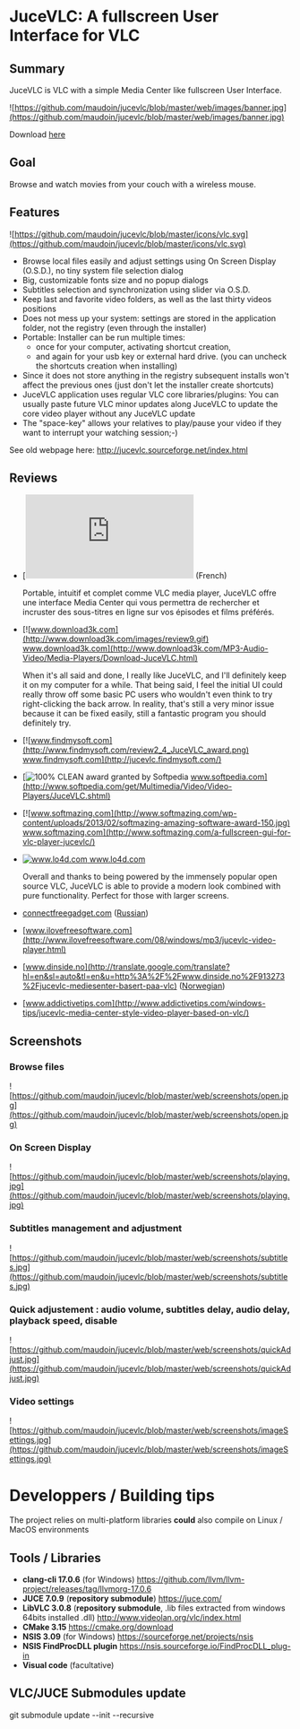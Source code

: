 # JuceVLC: A fullscreen User Interface for VLC #

## Summary ##

JuceVLC is VLC with a simple Media Center like fullscreen User Interface.

![https://github.com/maudoin/jucevlc/blob/master/web/images/banner.jpg](https://github.com/maudoin/jucevlc/blob/master/web/images/banner.jpg)

Download [here](https://github.com/maudoin/jucevlc/releases)

## Goal ##

Browse and watch movies from your couch with a wireless mouse.

## Features ##

![https://github.com/maudoin/jucevlc/blob/master/icons/vlc.svg](https://github.com/maudoin/jucevlc/blob/master/icons/vlc.svg)

  * Browse local files easily and adjust settings using On Screen Display (O.S.D.), no tiny system file selection dialog
  * Big, customizable fonts size and no popup dialogs
  * Subtitles selection and synchronization using slider via O.S.D.
  * Keep last and favorite video folders, as well as the last thirty videos positions
  * Does not mess up your system: settings are stored in the application folder, not the registry (even through the installer)
  * Portable: Installer can be run multiple times:
    * once for your computer, activating shortcut creation,
    * and again for your usb key or external hard drive. (you can uncheck the shortcuts creation when installing)
  * Since it does not store anything in the registry subsequent installs won't affect the previous ones (just don't let the installer create shortcuts)
  * JuceVLC application uses regular VLC core libraries/plugins: You can usually paste future VLC minor updates along JuceVLC to update the core video player without any JuceVLC update
  * The "space-key" allows your relatives to play/pause your video if they want to interrupt your watching session;-)

See old webpage here: http://jucevlc.sourceforge.net/index.html

## Reviews ##
* [![www.clubic.com](https://upload.wikimedia.org/wikipedia/fr/thumb/3/36/Logo-clubic.svg/langfr-225px-Logo-clubic.svg.png) www.clubic.com ](https://www.clubic.com/telecharger/actus-logiciels/article-619750-1-zoom-jucevlc.html)  (French)

    Portable, intuitif et complet comme VLC media player, JuceVLC offre une interface Media Center qui vous permettra de rechercher et incruster des sous-titres en ligne sur vos épisodes et films préférés.

* [![www.download3k.com](http://www.download3k.com/images/review9.gif) www.download3k.com](http://www.download3k.com/MP3-Audio-Video/Media-Players/Download-JuceVLC.html)

    When it's all said and done, I really like JuceVLC, and I'll definitely keep it on my computer for a while. That being said, I feel the initial UI could really throw off some basic PC users who wouldn't even think to try right-clicking the back arrow. In reality, that's still a very minor issue because it can be fixed easily, still a fantastic program you should definitely try.

* [![www.findmysoft.com](http://www.findmysoft.com/review2_4_JuceVLC_award.png) www.findmysoft.com](http://jucevlc.findmysoft.com/)

* [![100% CLEAN award granted by Softpedia](https://www.softpedia.com/_img/softpedia_100_free.png?2023_1) www.softpedia.com](http://www.softpedia.com/get/Multimedia/Video/Video-Players/JuceVLC.shtml)

* [![www.softmazing.com](http://www.softmazing.com/wp-content/uploads/2013/02/softmazing-amazing-software-award-150.jpg) www.softmazing.com](http://www.softmazing.com/a-fullscreen-gui-for-vlc-player-jucevlc/)

* [![www.lo4d.com ](http://www.lo4d.com/i/users_excellent.png) www.lo4d.com ](http://jucevlc.en.lo4d.com/)

  Overall and thanks to being powered by the immensely popular open source VLC, JuceVLC is able to provide a modern look combined with pure functionality. Perfect for those with larger screens.

* [connectfreegadget.com](http://translate.google.com/translate?hl=en&sl=auto&tl=en&u=http%3A%2F%2Fconnectfreegadget.com%2Fblog%2Fjucevlc_video_player_na_baze_vlc_obzor%2F2013-03-21-683) ([Russian](http://connectfreegadget.com/blog/jucevlc_video_player_na_baze_vlc_obzor/2013-03-21-683))
* [www.ilovefreesoftware.com](http://www.ilovefreesoftware.com/08/windows/mp3/jucevlc-video-player.html)
* [www.dinside.no](http://translate.google.com/translate?hl=en&sl=auto&tl=en&u=http%3A%2F%2Fwww.dinside.no%2F913273%2Fjucevlc-mediesenter-basert-paa-vlc) ([Norwegian](http://www.dinside.no/913273/jucevlc-mediesenter-basert-paa-vlc))
* [www.addictivetips.com](http://www.addictivetips.com/windows-tips/jucevlc-media-center-style-video-player-based-on-vlc/)

## Screenshots ##

### Browse files ###

![https://github.com/maudoin/jucevlc/blob/master/web/screenshots/open.jpg](https://github.com/maudoin/jucevlc/blob/master/web/screenshots/open.jpg)

### On Screen Display ###

![https://github.com/maudoin/jucevlc/blob/master/web/screenshots/playing.jpg](https://github.com/maudoin/jucevlc/blob/master/web/screenshots/playing.jpg)

### Subtitles management and adjustment ###
![https://github.com/maudoin/jucevlc/blob/master/web/screenshots/subtitles.jpg](https://github.com/maudoin/jucevlc/blob/master/web/screenshots/subtitles.jpg)

### Quick adjustement : audio volume, subtitles delay, audio delay, playback speed, disable ###

![https://github.com/maudoin/jucevlc/blob/master/web/screenshots/quickAdjust.jpg](https://github.com/maudoin/jucevlc/blob/master/web/screenshots/quickAdjust.jpg)

### Video settings ###
![https://github.com/maudoin/jucevlc/blob/master/web/screenshots/imageSettings.jpg](https://github.com/maudoin/jucevlc/blob/master/web/screenshots/imageSettings.jpg)


**Developpers / Building tips**
==================

The project relies on multi-platform libraries **could** also compile on Linux / MacOS environments

Tools / Libraries
------------------
* **clang-cli 17.0.6** (for Windows) <https://github.com/llvm/llvm-project/releases/tag/llvmorg-17.0.6>
* **JUCE 7.0.9** (**repository submodule**) <https://juce.com/>
* **LibVLC 3.0.8** (**repository submodule**, .lib files extracted from windows 64bits installed  .dll) <http://www.videolan.org/vlc/index.html>
* **CMake 3.15** <https://cmake.org/download>
* **NSIS 3.09** (for Windows) <https://sourceforge.net/projects/nsis>
* **NSIS FindProcDLL plugin** <https://nsis.sourceforge.io/FindProcDLL_plug-in>
* **Visual code** (facultative)

VLC/JUCE Submodules update
---------------------------

git submodule update --init --recursive
